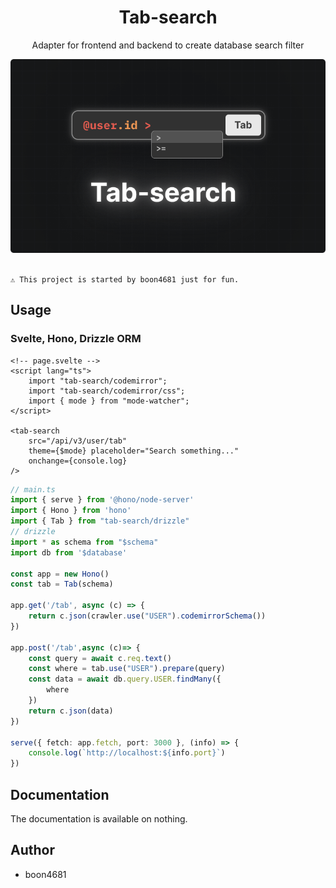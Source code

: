 <div align='center'>

<h1>Tab-search</h1>

<p>Adapter for frontend and backend to create database search filter</p>

<img src="./refs/banner.png" />

</div>

<br />

    ⚠️ This project is started by boon4681 just for fun.

## Usage

### Svelte, Hono, Drizzle ORM
```svelte
<!-- page.svelte -->
<script lang="ts">
    import "tab-search/codemirror";
    import "tab-search/codemirror/css";
    import { mode } from "mode-watcher";
</script>

<tab-search
    src="/api/v3/user/tab"
    theme={$mode} placeholder="Search something..."
    onchange={console.log}
/>
```

```typescript
// main.ts
import { serve } from '@hono/node-server'
import { Hono } from 'hono'
import { Tab } from "tab-search/drizzle"
// drizzle
import * as schema from "$schema"
import db from '$database'

const app = new Hono()
const tab = Tab(schema)

app.get('/tab', async (c) => {
    return c.json(crawler.use("USER").codemirrorSchema())
})

app.post('/tab',async (c)=> {
    const query = await c.req.text()
    const where = tab.use("USER").prepare(query)
    const data = await db.query.USER.findMany({
        where
    })
    return c.json(data)
})

serve({ fetch: app.fetch, port: 3000 }, (info) => {
    console.log(`http://localhost:${info.port}`)
})
```

## Documentation
The documentation is available on nothing.

## Author

- boon4681